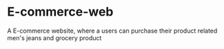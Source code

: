 # E-commerce-web
A E-commerce website, where a users  can purchase their product related men's jeans and grocery product

